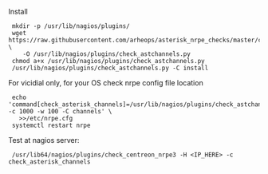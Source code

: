 Install

```
 mkdir -p /usr/lib/nagios/plugins/
 wget https://raw.githubusercontent.com/arheops/asterisk_nrpe_checks/master/check_astchannels.py \
    -O /usr/lib/nagios/plugins/check_astchannels.py
 chmod a+x /usr/lib/nagios/plugins/check_astchannels.py
 /usr/lib/nagios/plugins/check_astchannels.py -C install
```
 
 For vicidial only, for your OS check nrpe config file location
```
 echo 'command[check_asterisk_channels]=/usr/lib/nagios/plugins/check_astchannels.py -c 1000 -w 100 -C channels' \
   >>/etc/nrpe.cfg
 systemctl restart nrpe
```
 Test at nagios server:
```
 /usr/lib64/nagios/plugins/check_centreon_nrpe3 -H <IP_HERE> -c check_asterisk_channels
```
